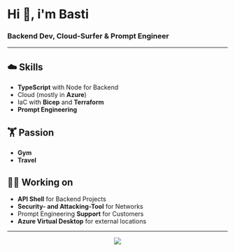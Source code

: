 # Hi 👋, i'm Basti

### Backend Dev, Cloud-Surfer & Prompt Engineer
---

## ☁️ Skills
- **TypeScript** with Node for Backend
- Cloud (mostly in **Azure**)
- IaC with **Bicep** and **Terraform**
- **Prompt Engineering**


## 🏋️ Passion
- **Gym**
- **Travel**


## 🧑‍💻 Working on
- **API Shell** for Backend Projects
- **Security- and Attacking-Tool** for Networks
- Prompt Engineering **Support** for Customers
- **Azure Virtual Desktop** for external locations

---

<p align="center">
  <a href="https://skillicons.dev">
    <img src="https://skillicons.dev/icons?i=azure,bash,js,linux,nodejs,ts,mysql,git&perline=4" />
  </a>
</p>
